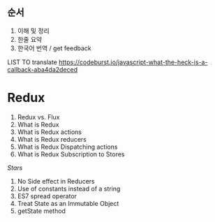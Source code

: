 ## 순서
1. 이해 및 정리
2. 한줄 요약
3. 한국어 번역 / get feedback


LIST TO translate
https://codeburst.io/javascript-what-the-heck-is-a-callback-aba4da2deced


# Redux

1. Redux vs. Flux
2. What is Redux
3. What is Redux actions
4. What is Redux reducers
5. What is Redux Dispatching actions
6. What is Redux Subscription to Stores


*Stars*
1. No Side effect in Reducers
2. Use of constants instead of a string
3. ES7 spread operator
4. Treat State as an Immutable Object
5. getState method
